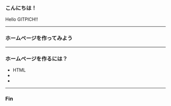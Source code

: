 ### こんにちは！


Hello GITPICH!!


---


### ホームページを作ってみよう


---


### ホームページを作るには？
- HTML
- 
- 

---


### Fin

